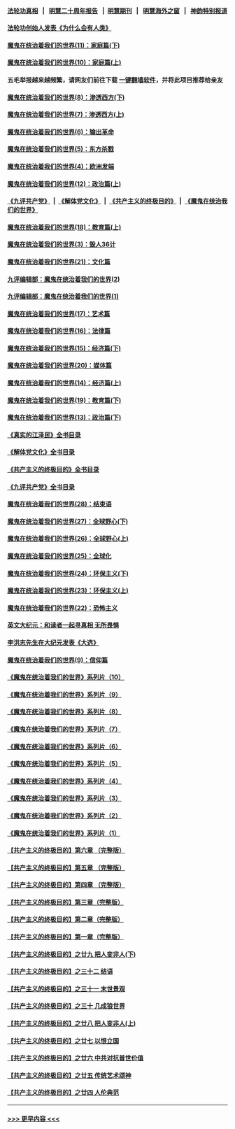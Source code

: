 #### [法轮功真相](https://github.com/gfw-breaker/truth/blob/master/README.md?t=0) &nbsp;&nbsp;|&nbsp;&nbsp; [明慧二十周年报告](https://github.com/gfw-breaker/mh-reports/blob/master/README.md?t=0) &nbsp;&nbsp;|&nbsp;&nbsp;[明慧期刊](https://github.com/gfw-breaker/mh-qikan) &nbsp;&nbsp;|&nbsp;&nbsp; [明慧海外之窗](https://github.com/gfw-breaker/mh-news/blob/master/README.md?t=0) &nbsp;&nbsp;|&nbsp;&nbsp; [神韵特别报道](https://github.com/gfw-breaker/mh-news/blob/master/shenyun.md?t=0)
#### [法轮功创始人发表《为什么会有人类》](../pages/nsc422/n13912117.md?t=02231244) 
#### [魔鬼在统治着我们的世界(11)：家庭篇(下)](../pages/nsc422/n10440961.md?t=02231244) 
#### [魔鬼在统治着我们的世界(10)：家庭篇(上)](../pages/nsc422/n10435448.md?t=02231244) 
#### 五毛举报越来越频繁，请网友们前往下载 [一键翻墙软件](https://github.com/gfw-breaker/ssr-accounts)，并将此项目推荐给亲友
#### [魔鬼在统治着我们的世界(8)：渗透西方(下)](../pages/nsc422/n10429603.md?t=02231244) 
#### [魔鬼在统治着我们的世界(7)：渗透西方(上)](../pages/nsc422/n10426013.md?t=02231244) 
#### [魔鬼在统治着我们的世界(6)：输出革命](../pages/nsc422/n10421536.md?t=02231244) 
#### [魔鬼在统治着我们的世界(5)：东方杀戮](../pages/nsc422/n10417707.md?t=02231244) 
#### [魔鬼在统治着我们的世界(4)：欧洲发端](../pages/nsc422/n10414890.md?t=02231244) 
#### [魔鬼在统治着我们的世界(12)：政治篇(上)](../pages/nsc422/n10444576.md?t=02231244) 
#### [《九评共产党》](https://github.com/begood0513/9ping.md/blob/master/README.md) &nbsp;|&nbsp; [《解体党文化》](../../../../jtdwh.md/blob/master/README.md)  &nbsp;|&nbsp; [《共产主义的终极目的》](../../../../gczydzjmd.md/blob/master/README.md) &nbsp;|&nbsp; [《魔鬼在统治我们的世界》](../../../../mgztzwmdsj.md/blob/master/README.md) 
#### [魔鬼在统治着我们的世界(18)：教育篇(上)](../pages/nsc422/n10526970.md?t=02231244) 
#### [魔鬼在统治着我们的世界(3)：毁人36计](../pages/nsc422/n10411583.md?t=02231244) 
#### [魔鬼在统治着我们的世界(21)：文化篇](../pages/nsc422/n10597706.md?t=02231244) 
#### [九评编辑部：魔鬼在统治着我们的世界(2)](../pages/nsc422/n10410036.md?t=02231244) 
#### [九评编辑部：魔鬼在统治着我们的世界(1)](../pages/nsc422/n10406825.md?t=02231244) 
#### [魔鬼在统治着我们的世界(17)：艺术篇](../pages/nsc422/n10499093.md?t=02231244) 
#### [魔鬼在统治着我们的世界(16)：法律篇](../pages/nsc422/n10485969.md?t=02231244) 
#### [魔鬼在统治着我们的世界(15)：经济篇(下)](../pages/nsc422/n10469975.md?t=02231244) 
#### [魔鬼在统治着我们的世界(20)：媒体篇](../pages/nsc422/n10586579.md?t=02231244) 
#### [魔鬼在统治着我们的世界(14)：经济篇(上)](../pages/nsc422/n10457370.md?t=02231244) 
#### [魔鬼在统治着我们的世界(19)：教育篇(下)](../pages/nsc422/n10564808.md?t=02231244) 
#### [魔鬼在统治着我们的世界(13)：政治篇(下)](../pages/nsc422/n10448270.md?t=02231244) 
#### [《真实的江泽民》全书目录](../pages/nsc422/n13721399.md?t=02231244) 
#### [《解体党文化》全书目录](../pages/nsc422/n13721157.md?t=02231244) 
#### [《共产主义的终极目的》全书目录](../pages/nsc422/n13721048.md?t=02231244) 
#### [《九评共产党》全书目录](../pages/nsc422/n13708085.md?t=02231244) 
#### [魔鬼在统治着我们的世界(28)：结束语](../pages/nsc422/n10936246.md?t=02231244) 
#### [魔鬼在统治着我们的世界(27)：全球野心(下)](../pages/nsc422/n10928319.md?t=02231244) 
#### [魔鬼在统治着我们的世界(26)：全球野心(上)](../pages/nsc422/n10900318.md?t=02231244) 
#### [魔鬼在统治着我们的世界(25)：全球化](../pages/nsc422/n10788205.md?t=02231244) 
#### [魔鬼在统治着我们的世界(24)：环保主义(下)](../pages/nsc422/n10695307.md?t=02231244) 
#### [魔鬼在统治着我们的世界(23)：环保主义(上)](../pages/nsc422/n10688613.md?t=02231244) 
#### [魔鬼在统治着我们的世界(22)：恐怖主义](../pages/nsc422/n10614727.md?t=02231244) 
#### [英文大纪元：和读者一起寻真相 无所畏惧](../pages/nsc422/n12542027.md?t=02231244) 
#### [李洪志先生在大纪元发表《大选》](../pages/nsc422/n12534746.md?t=02231244) 
#### [魔鬼在统治着我们的世界(9)：信仰篇](../pages/nsc422/n10432159.md?t=02231244) 
#### [《魔鬼在统治着我们的世界》系列片（10）](../pages/nsc422/n12292670.md?t=02231244) 
#### [《魔鬼在统治着我们的世界》系列片（9）](../pages/nsc422/n12290859.md?t=02231244) 
#### [《魔鬼在统治着我们的世界》系列片（8）](../pages/nsc422/n12287445.md?t=02231244) 
#### [《魔鬼在统治着我们的世界》系列片（7）](../pages/nsc422/n12283425.md?t=02231244) 
#### [《魔鬼在统治着我们的世界》系列片（6）](../pages/nsc422/n12282314.md?t=02231244) 
#### [《魔鬼在统治着我们的世界》系列片（5）](../pages/nsc422/n12281419.md?t=02231244) 
#### [《魔鬼在统治着我们的世界》系列片（4）](../pages/nsc422/n12274024.md?t=02231244) 
#### [《魔鬼在统治着我们的世界》系列片（3）](../pages/nsc422/n12271322.md?t=02231244) 
#### [《魔鬼在统治着我们的世界》系列片（2）](../pages/nsc422/n12269049.md?t=02231244) 
#### [《魔鬼在统治着我们的世界》系列片（1）](../pages/nsc422/n12267575.md?t=02231244) 
#### [【共产主义的终极目的】第六章 （完整版）](../pages/nsc422/n11428913.md?t=02231244) 
#### [【共产主义的终极目的】第五章 （完整版）](../pages/nsc422/n11428912.md?t=02231244) 
#### [【共产主义的终极目的】第四章 （完整版）](../pages/nsc422/n11428907.md?t=02231244) 
#### [【共产主义的终极目的】第三章（完整版）](../pages/nsc422/n11428848.md?t=02231244) 
#### [【共产主义的终极目的】第二章（完整版）](../pages/nsc422/n11428831.md?t=02231244) 
#### [【共产主义的终极目的】第一章（完整版）](../pages/nsc422/n11417651.md?t=02231244) 
#### [【共产主义的终极目的】之廿九 把人变非人(下)](../pages/nsc422/n11344140.md?t=02231244) 
#### [【共产主义的终极目的】之三十二 结语](../pages/nsc422/n11360535.md?t=02231244) 
#### [【共产主义的终极目的】之三十一 末世景观](../pages/nsc422/n11351129.md?t=02231244) 
#### [【共产主义的终极目的】之三十 几成狼世界](../pages/nsc422/n11348280.md?t=02231244) 
#### [【共产主义的终极目的】之廿八 把人变非人(上)](../pages/nsc422/n11340492.md?t=02231244) 
#### [【共产主义的终极目的】之廿七 以恨立国](../pages/nsc422/n11336944.md?t=02231244) 
#### [【共产主义的终极目的】之廿六 中共对抗普世价值](../pages/nsc422/n11324785.md?t=02231244) 
#### [【共产主义的终极目的】之廿五 传统艺术颂神](../pages/nsc422/n11296396.md?t=02231244) 
#### [【共产主义的终极目的】之廿四 人伦典范](../pages/nsc422/n11296397.md?t=02231244) 

----
#### [ >>> 更早内容 <<< ](../indexes/nsc422-earlier.md)
